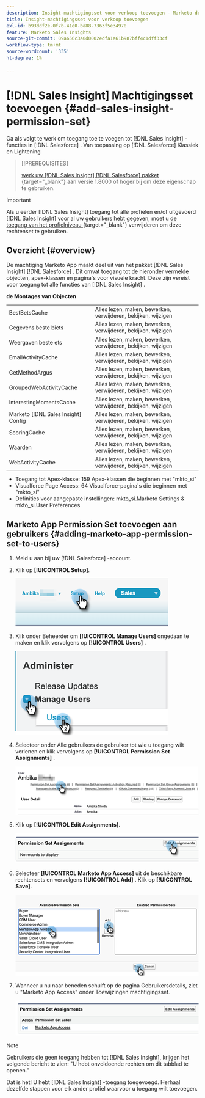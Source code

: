 ```yaml
---
description: Insight-machtigingsset voor verkoop toevoegen - Marketo-documenten - productdocumentatie
title: Insight-machtigingsset voor verkoop toevoegen
exl-id: b93ddf2e-0f7b-41e0-ba88-7363f5e34970
feature: Marketo Sales Insights
source-git-commit: 09a656c3a0d0002edfa1a61b987bff4c1dff33cf
workflow-type: tm+mt
source-wordcount: '335'
ht-degree: 1%

---
```


# [!DNL Sales Insight] Machtigingsset toevoegen {#add-sales-insight-permission-set}

Ga als volgt te werk om toegang toe te voegen tot [!DNL Sales Insight] -functies in [!DNL Salesforce] . Van toepassing op [!DNL Salesforce] Klassiek en Lightening

>[!PREREQUISITES]
>
>[&#x200B; werk uw  [!DNL Sales Insight] [!DNL Salesforce] pakket &#x200B;](/help/marketo/product-docs/marketo-sales-insight/msi-for-salesforce/upgrading/upgrading-your-msi-package.md){target="_blank"} aan versie 1.8000 of hoger bij om deze eigenschap te gebruiken.

>[!IMPORTANT]
>
>Als u eerder [!DNL Sales Insight] toegang tot alle profielen en/of uitgevoerd [!DNL Sales Insight] voor al uw gebruikers hebt gegeven, moet u [&#x200B; de toegang van het profielniveau &#x200B;](/help/marketo/product-docs/marketo-sales-insight/msi-for-salesforce/configuration/remove-sales-insight-access.md){target="_blank"} verwijderen om deze rechtenset te gebruiken.

## Overzicht {#overview}

De machtiging Marketo App maakt deel uit van het pakket [!DNL Sales Insight] [!DNL Salesforce] . Dit omvat toegang tot de hieronder vermelde objecten, apex-klassen en pagina&#39;s voor visuele kracht. Deze zijn vereist voor toegang tot alle functies van [!DNL Sales Insight] .

**de Montages van Objecten**

<table>
 <tbody>
 <tr>
   <td>BestBetsCache</td>
   <td>Alles lezen, maken, bewerken, verwijderen, bekijken, wijzigen</td>
  </tr>
  <tr>
   <td>Gegevens beste biets</td>
   <td>Alles lezen, maken, bewerken, verwijderen, bekijken, wijzigen</td>
  </tr>
  <tr>
   <td>Weergaven beste ets</td>
   <td>Alles lezen, maken, bewerken, verwijderen, bekijken, wijzigen</td>
  </tr>
  <tr>
   <td>EmailActivityCache</td>
   <td>Alles lezen, maken, bewerken, verwijderen, bekijken, wijzigen</td>
  </tr>
  <tr>
   <td>GetMethodArgus</td>
   <td>Alles lezen, maken, bewerken, verwijderen, bekijken, wijzigen</td>
  </tr>
  <tr>
   <td>GroupedWebActivityCache</td>
   <td>Alles lezen, maken, bewerken, verwijderen, bekijken, wijzigen</td>
  </tr>
  <tr>
   <td>InterestingMomentsCache</td>
   <td>Alles lezen, maken, bewerken, verwijderen, bekijken, wijzigen</td>
  </tr>
  <tr>
   <td>Marketo [!DNL Sales Insight] Config</td>
   <td>Alles lezen, maken, bewerken, verwijderen, bekijken, wijzigen</td>
  </tr>
  <tr>
   <td>ScoringCache</td>
   <td>Alles lezen, maken, bewerken, verwijderen, bekijken, wijzigen</td>
  </tr>
  <tr>
   <td>Waarden</td>
   <td>Alles lezen, maken, bewerken, verwijderen, bekijken, wijzigen</td>
  </tr>
  <tr>
   <td>WebActivityCache</td>
   <td>Alles lezen, maken, bewerken, verwijderen, bekijken, wijzigen</td>
  </tr>
 </tbody>
</table>

* Toegang tot Apex-klasse: 159 Apex-klassen die beginnen met &quot;mkto_si&quot;
* Visualforce Page Access: 64 Visualforce-pagina&#39;s die beginnen met &quot;mkto_si&quot;
* Definities voor aangepaste instellingen: mkto_si.Marketo Settings &amp; mkto_si.User Preferences

## Marketo App Permission Set toevoegen aan gebruikers {#adding-marketo-app-permission-set-to-users}

1. Meld u aan bij uw [!DNL Salesforce] -account.

1. Klik op **[!UICONTROL Setup]**.

   ![](assets/add-sales-insight-permission-set-1.png)

1. Klik onder Beheerder om **[!UICONTROL Manage Users]** ongedaan te maken en klik vervolgens op **[!UICONTROL Users]** .

   ![](assets/add-sales-insight-permission-set-2.png)

1. Selecteer onder Alle gebruikers de gebruiker tot wie u toegang wilt verlenen en klik vervolgens op **[!UICONTROL Permission Set Assignments]** .

   ![](assets/add-sales-insight-permission-set-3.png)

1. Klik op **[!UICONTROL Edit Assignments]**.

   ![](assets/add-sales-insight-permission-set-4.png)

1. Selecteer **[!UICONTROL Marketo App Access]** uit de beschikbare rechtensets en vervolgens **[!UICONTROL Add]** . Klik op **[!UICONTROL Save]**.

   ![](assets/add-sales-insight-permission-set-5.png)

1. Wanneer u nu naar beneden schuift op de pagina Gebruikersdetails, ziet u &quot;Marketo App Access&quot; onder Toewijzingen machtigingsset.

   ![](assets/add-sales-insight-permission-set-6.png)

>[!NOTE]
>
>Gebruikers die geen toegang hebben tot [!DNL Sales Insight], krijgen het volgende bericht te zien: &quot;U hebt onvoldoende rechten om dit tabblad te openen.&quot;

Dat is het! U hebt [!DNL Sales Insight] -toegang toegevoegd. Herhaal dezelfde stappen voor elk ander profiel waarvoor u toegang wilt toevoegen.
